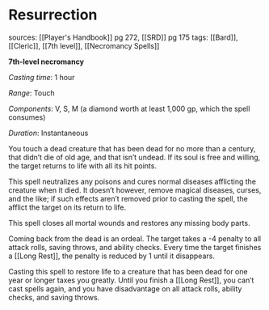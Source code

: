 # Resurrection
sources: [[Player's Handbook]] pg 272, [[SRD]] pg 175
tags: [[Bard]], [[Cleric]], [[7th level]], [[Necromancy Spells]]

**7th-level necromancy**

*Casting time*: 1 hour

*Range*: Touch

*Components*: V, S, M (a diamond worth at least 1,000 gp, which the spell consumes)

*Duration*: Instantaneous

You touch a dead creature that has been dead for no more than a century, that didn’t die of old age, and that isn’t undead. If its soul is free and willing, the target returns to life with all its hit points.

This spell neutralizes any poisons and cures normal diseases afflicting the creature when it died. It doesn’t however, remove magical diseases, curses, and the like; if such effects aren’t removed prior to casting the spell, the afflict the target on its return to life.

This spell closes all mortal wounds and restores any missing body parts.

Coming back from the dead is an ordeal. The target takes a -4 penalty to all attack rolls, saving throws, and ability checks. Every time the target finishes a [[Long Rest]], the penalty is reduced by 1 until it disappears.

Casting this spell to restore life to a creature that has been dead for one year or longer taxes you greatly. Until you finish a [[Long Rest]], you can’t cast spells again, and you have disadvantage on all attack rolls, ability checks, and saving throws.
